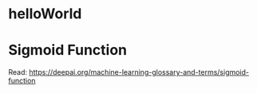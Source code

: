 # helloWorld

# Sigmoid Function
Read: https://deepai.org/machine-learning-glossary-and-terms/sigmoid-function

